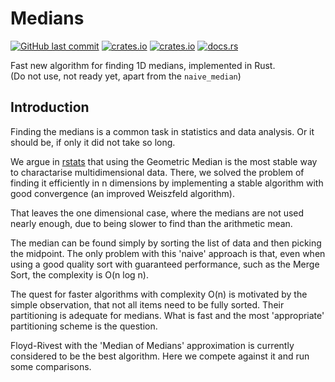 # Medians

[<img alt="GitHub last commit" src="https://img.shields.io/github/last-commit/liborty/medians/HEAD?logo=github">](https://github.com/liborty/medians)
[<img alt="crates.io" src="https://img.shields.io/crates/v/medians?logo=rust">](https://crates.io/crates/medians)
[<img alt="crates.io" src="https://img.shields.io/crates/d/medians?logo=rust">](https://crates.io/crates/medians)
[<img alt="docs.rs" src="https://img.shields.io/docsrs/medians?logo=rust">](https://docs.rs/medians)

Fast new algorithm for finding 1D medians, implemented in Rust.  
(Do not use, not ready yet, apart from the `naive_median`)

## Introduction

Finding the medians is a common task in statistics and data analysis. Or it should be, if only it did not take so long.

We argue in [rstats](https://github.com/liborty/rstats) that using the Geometric Median is the most stable way to charactarise multidimensional data. There, we solved the problem of finding it efficiently in n dimensions by implementing a stable algorithm with good convergence (an improved Weiszfeld algorithm).

That leaves the one dimensional case, where the medians are not used nearly enough, due to being slower to find than the arithmetic mean.

The median can be found simply by sorting the list of data and then picking the midpoint. The only problem with this 'naive' approach is that, even when using a good quality sort with guaranteed performance, such as the Merge Sort, the complexity is O(n log n).

The quest for faster algorithms with complexity O(n) is motivated by the simple observation, that not all items need to be fully sorted. Their partitioning is adequate for medians. What is fast and the most 'appropriate' partitioning scheme is the question.

Floyd-Rivest with the 'Median of Medians' approximation is currently considered to be the best algorithm. Here we compete against it and run some comparisons.
